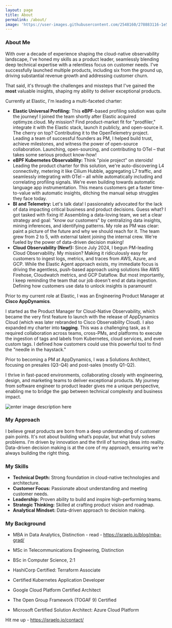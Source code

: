 ```yaml
---
layout: page
title: About
permalink: /about/
image: 'https://user-images.githubusercontent.com/2548160/278883116-1e5ec95c-7e32-4de7-9f36-2a57c8a4d1f7.png'
---
```


### About Me

With over a decade of experience shaping the cloud-native observability landscape, I've honed my skills as a product leader, seamlessly blending deep technical expertise with a relentless focus on customer needs. I've successfully launched multiple products, including six from the ground up, driving substantial revenue growth and addressing customer churn. 

That said, it's through the challenges and missteps that I've gained the **most** valuable insights, shaping my ability to deliver exceptional products.

Currently at Elastic, I'm leading a multi-faceted charter: 

-   **Elastic Universal Profiling:** This **eBPF**-based profiling solution was quite the journey! I joined the team shortly after Elastic acquired optimyze.cloud. My mission? Find product-market fit for "prodfiler," integrate it with the Elastic stack, launch it publicly, and open-source it. The cherry on top? Contributing it to the OpenTelemetry project. Leading a team of successful founders as PM, I helped build trust, achieve milestones, and witness the power of open-source collaboration. Launching, open-sourcing, and contributing to OTel – that takes some serious product know-how!
-   **eBPF Kubernetes Observability:** Think "pixie project" on steroids! Leading the product charter for this solution, we're auto-discovering L4 connectivity, metering it like Cilium Hubble, aggregating L7 traffic, and seamlessly integrating with OTel – all while automatically including and correlating profiling signals. We're even building towards automatic language app instrumentation. This means customers get a faster time-to-value with automatic insights, ditching the manual setup struggles they face today.
-   **BI and Telemetry:** Let's talk data! I passionately advocated for the lack of data impacting critical business and product decisions. Guess what? I got tasked with fixing it! Assembling a data-loving team, we set a clear strategy and goal: "know our customers" by centralizing data insights, mining inferences, and identifying patterns. My role as PM was clear: paint a picture of the future and why we should reach for it. The team grew from 2 to 5, with external talent joining the internal crew. We're fueled by the power of data-driven decision making!
-   **Cloud Observability (New!):** Since July 2024, I begun PM-leading Cloud Observability. My mission? Making it ridiculously easy for customers to ingest logs, metrics, and traces from AWS, Azure, and GCP. While the Elastic Agent approach exists, my immediate focus is driving the agentless, push-based approach using solutions like AWS Firehose, Cloudwatch metrics, and GCP Dataflow. But most importantly, I keep reminding the team that our job doesn't end at data ingestion. Defining how customers use data to unlock insights is paramount!

Prior to my current role at Elastic, I was an Engineering Product Manager at **Cisco AppDynamics**.

I started as the Product Manager for Cloud-Native Observability, which became the very first feature to launch with the release of AppDynamics Cloud (which was later rebranded to Cisco Observability Cloud). I also expanded my charter into **tagging**. This was a challenging task, as it required collaboration across teams, cross-PMs, and platforms to execute the ingestion of tags and labels from Kubernetes, cloud services, and even custom tags. I defined how customers could use this powerful tool to find the "needle in the haystack." 

Prior to becoming a PM at AppDynamics, I was a Solutions Architect, focusing on presales (Q3-Q4) and post-sales (mostly Q1-Q2).  

I thrive in fast-paced environments, collaborating closely with engineering, design, and marketing teams to deliver exceptional products. My journey from software engineer to product leader gives me a unique perspective, enabling me to bridge the gap between technical complexity and business impact.


![enter image description here](https://user-images.githubusercontent.com/2548160/220749559-b16a0aac-9624-42b3-ab61-0c87a7cc326c.jpg#wide)

### My Approach

I believe great products are born from a deep understanding of customer pain points. It's not about building what’s popular, but what truly solves problems. I'm driven by innovation and the thrill of turning ideas into reality. Data-driven decision making is at the core of my approach, ensuring we're always building the right thing.

### My Skills

-   **Technical Depth:** Strong foundation in cloud-native technologies and architecture.
-   **Customer Focus:** Passionate about understanding and meeting customer needs.
-   **Leadership:** Proven ability to build and inspire high-performing teams.
-   **Strategic Thinking:** Skilled at crafting product vision and roadmap.
-   **Analytical Mindset:** Data-driven approach to decision making.

### My Background

-   MBA in Data Analytics, Distinction - read - https://israelo.io/blog/mba-grad/ 
    
-   MSc in Telecommunications Engineering, Distinction
    
-   BSc in Computer Science, 2:1
    
-   HashiCorp Certified: Terraform Associate
    
-   Certified Kubernetes Application Developer
    
-   Google Cloud Platform Certified Architect
    
-   The Open Group Framework (TOGAF 9) Certified
    
-   Microsoft Certified Solution Architect: Azure Cloud Platform
    

Hit me up - https://israelo.io/contact/
